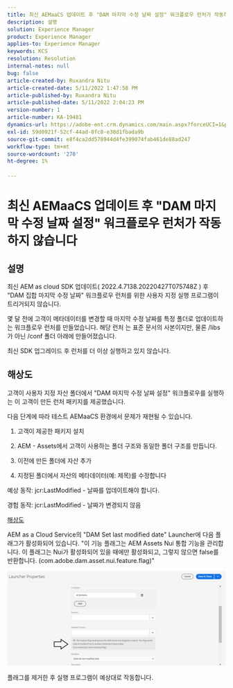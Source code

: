 ```yaml
---
title: 최신 AEMaaCS 업데이트 후 "DAM 마지막 수정 날짜 설정" 워크플로우 런처가 작동하지 않습니다
description: 설명
solution: Experience Manager
product: Experience Manager
applies-to: Experience Manager
keywords: KCS
resolution: Resolution
internal-notes: null
bug: false
article-created-by: Ruxandra Nitu
article-created-date: 5/11/2022 1:47:58 PM
article-published-by: Ruxandra Nitu
article-published-date: 5/11/2022 2:04:23 PM
version-number: 1
article-number: KA-19481
dynamics-url: https://adobe-ent.crm.dynamics.com/main.aspx?forceUCI=1&pagetype=entityrecord&etn=knowledgearticle&id=b0baf6f2-30d1-ec11-a7b5-00224809ccc2
exl-id: 59d0921f-52cf-44ad-8fc8-e38d1fbada9b
source-git-commit: e8f4ca2dd578944d4fe399074fab461de88ad247
workflow-type: tm+mt
source-wordcount: '270'
ht-degree: 1%

---
```


# 최신 AEMaaCS 업데이트 후 &quot;DAM 마지막 수정 날짜 설정&quot; 워크플로우 런처가 작동하지 않습니다

## 설명


최신 AEM as cloud SDK 업데이트( 2022.4.7138.20220427T075748Z ) 후 &quot;DAM 집합 마지막 수정 날짜&quot; 워크플로우 런처를 위한 사용자 지정 실행 프로그램이 트리거되지 않습니다.

몇 달 전에 고객이 메타데이터를 변경할 때 마지막 수정 날짜를 특정 폴더로 업데이트하는 워크플로우 런처를 만들었습니다.
해당 런처 는 표준 문서의 사본이지만, 물론 /libs가 아닌 /conf 폴더 아래에 만들어졌습니다.

최신 SDK 업그레이드 후 런처를 더 이상 실행하고 있지 않습니다.


## 해상도


고객이 사용자 지정 자산 폴더에서 &quot;DAM 마지막 수정 날짜 설정&quot; 워크플로우를 실행하는 이 고객이 만든 런처 패키지를 제공했습니다.

다음 단계에 따라 테스트 AEMaaCS 환경에서 문제가 재현될 수 있습니다.

1. 고객이 제공한 패키지 설치

2. AEM - Assets에서 고객이 사용하는 폴더 구조와 동일한 폴더 구조를 만듭니다.

3. 이전에 만든 폴더에 자산 추가

4. 지정된 폴더에서 자산의 메타데이터(예: 제목)를 수정합니다

예상 동작: jcr:LastModified - 날짜를 업데이트해야 합니다.

경험 동작: jcr:LastModified - 날짜가 변경되지 않음



<u>해상도</u>

AEM as a Cloud Service의 &quot;DAM Set last modified date&quot; Launcher에 다음 플래그가 활성화되어 있습니다. &quot;이 기능 플래그는 AEM Assets Nui 통합 기능을 관리합니다. 이 플래그는 Nui가 활성화되어 있을 때에만 활성화되고, 그렇지 않으면 false를 반환합니다. (com.adobe.dam.asset.nui.feature.flag)&quot;

![](assets/f0aaf60a-33d1-ec11-a7b5-00224809ccc2.png)

플래그를 제거한 후 실행 프로그램이 예상대로 작동합니다.
